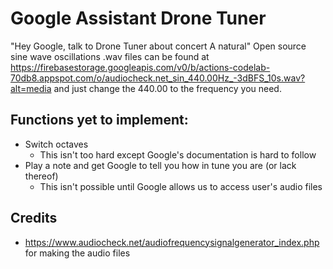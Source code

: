 # Google Assistant Drone Tuner 
"Hey Google, talk to Drone Tuner about concert A natural"
Open source sine wave oscillations .wav files can be found at https://firebasestorage.googleapis.com/v0/b/actions-codelab-70db8.appspot.com/o/audiocheck.net_sin_440.00Hz_-3dBFS_10s.wav?alt=media and just change the 440.00 to the frequency you need. 

## Functions yet to implement:
- Switch octaves 
  - This isn't too hard except Google's documentation is hard to follow
- Play a note and get Google to tell you how in tune you are (or lack thereof)
  - This isn't possible until Google allows us to access user's audio files

## Credits
- https://www.audiocheck.net/audiofrequencysignalgenerator_index.php for making the audio files
